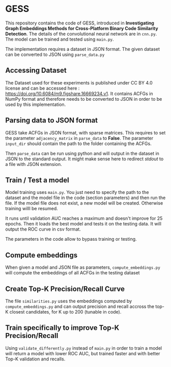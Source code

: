 # GESS

This repository contains the code of GESS, introduced in __Investigating Graph Embeddings Methods for Cross-Platform Binary Code Similarity Detection__. The details of the convolutional neural network are in `cnn.py`. The model can be trained and tested using `main.py`.

The implementation requires a dataset in JSON format. The given dataset can be converted to JSON using `parse_data.py`


## Accessing Dataset

The Dataset used for these experiments is published under CC BY 4.0 license and can be accessed here : <https://doi.org/10.6084/m9.figshare.16669234.v1>.
It contains ACFGs in NumPy format and therefore needs to be converted to JSON in order to be used by this implementation.


## Parsing data to JSON format

GESS take ACFGs in JSON format, with sparse matrices. This requires to set the parameter `adjacency_matrix` in `parse_data` to **False**.
The parameter `input_dir` should contain the path to the folder containing the ACFGs.

Then `parse_data` can be run using python and will output in the dataset in JSON to the standard output. It might make sense here to redirect *stdout* to a file with JSON extension.


## Train / Test a model

Model training uses `main.py`.
You just need to specify the path to the dataset and the model file in the code (section parameters) and then run the file. If the model file does not exist, a new model will be created. Otherwise training willl be resumed.

It runs until validation AUC reaches a maximum and doesn't improve for 25 epochs.
Then it loads the best model and tests it on the testing data. It will output the ROC curve in csv format.

The parameters in the code allow to bypass training or testing.


## Compute embeddings

When given a model and JSON file as parameters, `compute_embeddings.py` will compute the embeddings of all ACFGs in the testing dataset


## Create Top-K Precision/Recall Curve

The file `similarities.py` uses the embeddings computed by `compute_embeddings.py` and can output precision and recall accross the top-K closest candidates, for K up to 200 (tunable in code).


## Train specifically to improve Top-K Precision/Recall

Using `validate_differently.py` instead of `main.py` in order to train a model will return a model with lower ROC AUC, but trained faster and with better Top-K validation and recalls.
